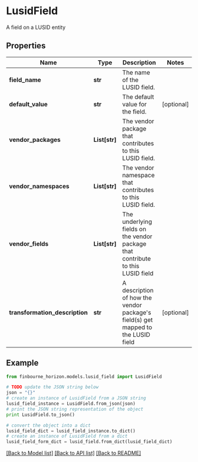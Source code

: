 # LusidField

A field on a LUSID entity

## Properties
Name | Type | Description | Notes
------------ | ------------- | ------------- | -------------
**field_name** | **str** | The name of the LUSID field. | 
**default_value** | **str** | The default value for the field. | [optional] 
**vendor_packages** | **List[str]** | The vendor package that contributes to this LUSID field. | 
**vendor_namespaces** | **List[str]** | The vendor namespace that contributes to this LUSID field. | 
**vendor_fields** | **List[str]** | The underlying fields on the vendor package that contribute to this LUSID field | 
**transformation_description** | **str** | A description of how the vendor package&#39;s field(s) get mapped to the LUSID field | [optional] 

## Example

```python
from finbourne_horizon.models.lusid_field import LusidField

# TODO update the JSON string below
json = "{}"
# create an instance of LusidField from a JSON string
lusid_field_instance = LusidField.from_json(json)
# print the JSON string representation of the object
print LusidField.to_json()

# convert the object into a dict
lusid_field_dict = lusid_field_instance.to_dict()
# create an instance of LusidField from a dict
lusid_field_form_dict = lusid_field.from_dict(lusid_field_dict)
```
[[Back to Model list]](../README.md#documentation-for-models) [[Back to API list]](../README.md#documentation-for-api-endpoints) [[Back to README]](../README.md)


